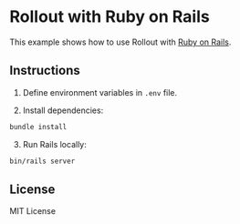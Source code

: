 # Rollout with Ruby on Rails

This example shows how to use Rollout with [Ruby on Rails](https://rubyonrails.org/).

## Instructions

1. Define environment variables in `.env` file.

2. Install dependencies:

```sh
bundle install
```

3. Run Rails locally:

```sh
bin/rails server
```

## License

MIT License
